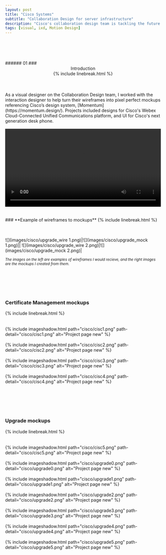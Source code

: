 ```yaml
---
layout: post
title: "Cisco Systems"
subtitle: "Collaboration Design for server infrastructure"
description: "Cisco's collaboration design team is tackling the future of business-place communication. Telepresence, conferencing, and phone systems are the primary responsibility of this team at Cisco. Our team aspired to provide the best experience for enterprise collaboration and making the ease of sharing ideas effortless."
tags: [visual, ixd, Motion Design]
---
```

<br>
<br>
<br>
<br>
<a name=""></a>
###### 01
### <center> Introduction </center>
<center> {% include linebreak.html %} </center>
<br>
<br>
<br>
As a visual designer on the Collaboration Design team, I worked with the interaction designer to help turn their wireframes into pixel perfect mockups referencing Cisco’s design system, [Momentum](https://momentum.design/). Projects included designs for Cisco's Webex Cloud-Connected Unified Communications platform, and UI for Cisco's next generation desk phone.
<br>
<br>
<video width="100%" loop>
  <source src="cisco/ccuc.mp4" type="video/mp4">
</video>
<br>
<br>
<br>
### **Example of wireframes to mockups**
{% include linebreak.html %}
<br>
<br>
<br>


![](images/cisco/upgrade_wire 1.png)|![](images/cisco/upgrade_mock 1.png)||
![](images/cisco/upgrade_wire 2.png)|![](images/cisco/upgrade_mock 2.png)|

<small>*The images on the left are examples of wireframes I would recieve, and the right images are the mockups I created from them.*</small>
<br>
<br>
<br>
<br>
<br>
<br>
### **Certificate Management mockups**
{% include linebreak.html %}
<br>
<br>
<br>
{% include imageshadow.html path="cisco/cisc1.png" path-detail="cisco/cisc1.png" alt="Project page new" %}
<br>
<br>
{% include imageshadow.html path="cisco/cisc2.png" path-detail="cisco/cisc2.png" alt="Project page new" %}
<br>
<br>
{% include imageshadow.html path="cisco/cisc3.png" path-detail="cisco/cisc3.png" alt="Project page new" %}
<br>
<br>
{% include imageshadow.html path="cisco/cisc4.png" path-detail="cisco/cisc4.png" alt="Project page new" %}
<br>
<br>
<br>
<br>
<br>
<br>
### **Upgrade mockups**
{% include linebreak.html %}
<br>
<br>
<br>
{% include imageshadow.html path="cisco/cisc5.png" path-detail="cisco/cisc5.png" alt="Project page new" %}
<br>
<br>
{% include imageshadow.html path="cisco/upgrade0.png" path-detail="cisco/upgrade0.png" alt="Project page new" %}
<br>
<br>
{% include imageshadow.html path="cisco/upgrade1.png" path-detail="cisco/upgrade1.png" alt="Project page new" %}
<br>
<br>
{% include imageshadow.html path="cisco/upgrade2.png" path-detail="cisco/upgrade2.png" alt="Project page new" %}
<br>
<br>
{% include imageshadow.html path="cisco/upgrade3.png" path-detail="cisco/upgrade3.png" alt="Project page new" %}
<br>
<br>
{% include imageshadow.html path="cisco/upgrade4.png" path-detail="cisco/upgrade4.png" alt="Project page new" %}
<br>
<br>
{% include imageshadow.html path="cisco/upgrade5.png" path-detail="cisco/upgrade5.png" alt="Project page new" %}
<br>
<br>
<br>
<br>
